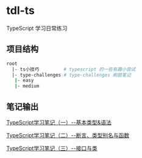 # tdl-ts

TypeScript 学习日常练习

## 项目结构

```sh
root
  |- ts小技巧         # typescript 的一些有趣小尝试 
  |- type-challenges # type-challenges 刷题笔记
   |- easy
   |- medium 
```

## 笔记输出

[TypeScript学习笔记（一）--基本类型&语法](https://juejin.cn/post/7096298689915781134)

[TypeScript学习笔记（二）--断言、类型别名与函数](https://juejin.cn/post/7108307836035137573)

[TypeScript学习笔记（三）--接口与类](https://juejin.cn/post/7116454279430275080)